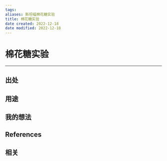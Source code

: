 ```yaml
---
tags: 
aliases: 斯坦福棉花糖实验
title: 棉花糖实验
date created: 2022-12-18
date modified: 2022-12-18
---
```


# 棉花糖实验
---




## 出处



## 用途




## 我的想法



## References



## 相关

